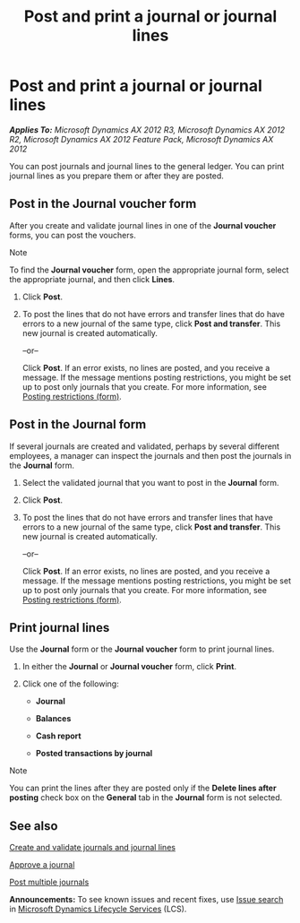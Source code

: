 ﻿---
title: Post and print a journal or journal lines
TOCTitle: Post and print a journal or journal lines
ms:assetid: 26c310cc-4dff-472a-81e7-b9f90ffe80b0
ms:mtpsurl: https://technet.microsoft.com/en-us/library/Aa496825(v=AX.60)
ms:contentKeyID: 36056203
ms.date: 04/18/2014
mtps_version: v=AX.60
---

# Post and print a journal or journal lines 


_**Applies To:** Microsoft Dynamics AX 2012 R3, Microsoft Dynamics AX 2012 R2, Microsoft Dynamics AX 2012 Feature Pack, Microsoft Dynamics AX 2012_

You can post journals and journal lines to the general ledger. You can print journal lines as you prepare them or after they are posted.

## Post in the Journal voucher form

After you create and validate journal lines in one of the **Journal voucher** forms, you can post the vouchers.


> [!NOTE]
> <P>To find the <STRONG>Journal voucher</STRONG> form, open the appropriate journal form, select the appropriate journal, and then click <STRONG>Lines</STRONG>.</P>



1.  Click **Post**.

2.  To post the lines that do not have errors and transfer lines that do have errors to a new journal of the same type, click **Post and transfer**. This new journal is created automatically.
    
    –or–
    
    Click **Post**. If an error exists, no lines are posted, and you receive a message. If the message mentions posting restrictions, you might be set up to post only journals that you create. For more information, see [Posting restrictions (form)](https://technet.microsoft.com/en-us/library/hh227598\(v=ax.60\)).

## Post in the Journal form

If several journals are created and validated, perhaps by several different employees, a manager can inspect the journals and then post the journals in the **Journal** form.

1.  Select the validated journal that you want to post in the **Journal** form.

2.  Click **Post**.

3.  To post the lines that do not have errors and transfer lines that have errors to a new journal of the same type, click **Post and transfer**. This new journal is created automatically.
    
    –or–
    
    Click **Post**. If an error exists, no lines are posted, and you receive a message. If the message mentions posting restrictions, you might be set up to post only journals that you create. For more information, see [Posting restrictions (form)](https://technet.microsoft.com/en-us/library/hh227598\(v=ax.60\)).

## Print journal lines

Use the **Journal** form or the **Journal voucher** form to print journal lines.

1.  In either the **Journal** or **Journal voucher** form, click **Print**.

2.  Click one of the following:
    
      - **Journal**
    
      - **Balances**
    
      - **Cash report**
    
      - **Posted transactions by journal**


> [!NOTE]
> <P>You can print the lines after they are posted only if the <STRONG>Delete lines after posting</STRONG> check box on the <STRONG>General</STRONG> tab in the <STRONG>Journal</STRONG> form is not selected.</P>



## See also

[Create and validate journals and journal lines](create-and-validate-journals-and-journal-lines.md)

[Approve a journal](approve-a-journal.md)

[Post multiple journals](post-multiple-journals.md)

  
**Announcements:** To see known issues and recent fixes, use [Issue search](http://go.microsoft.com/fwlink/?linkid=389258) in [Microsoft Dynamics Lifecycle Services](http://go.microsoft.com/fwlink/?linkid=306505) (LCS).

